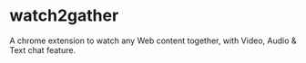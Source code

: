 # watch2gather
A chrome extension to watch any Web content together, with Video, Audio &amp; Text chat feature.
